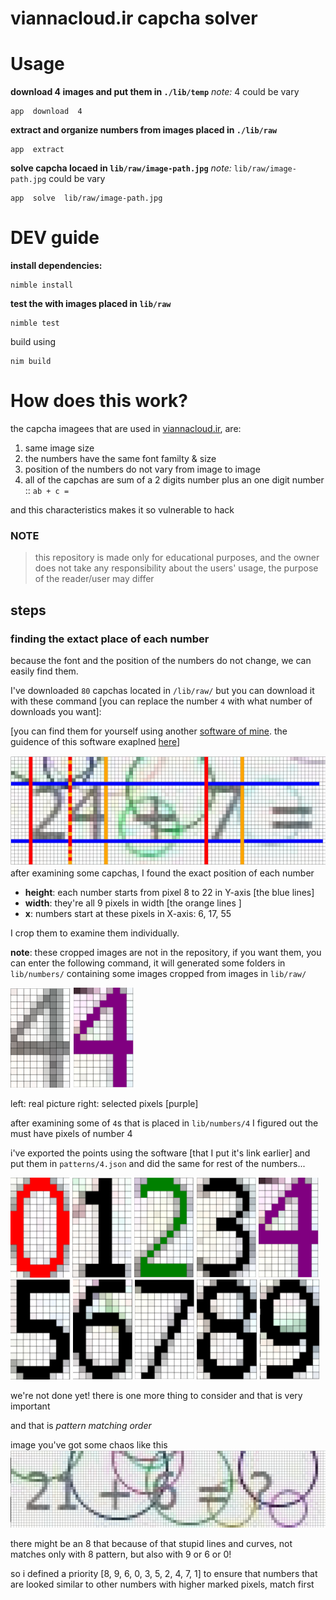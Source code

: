 # viannacloud.ir capcha solver

# Usage

**download 4 images and put them in `./lib/temp`**
*note:* 4 could be vary
```
app  download  4
```

**extract and organize numbers from images placed in `./lib/raw`** 
```
app  extract
```

**solve capcha locaed in `lib/raw/image-path.jpg`**
*note:* `lib/raw/image-path.jpg` could be vary
```
app  solve  lib/raw/image-path.jpg
```


# DEV guide
**install dependencies:**
```
nimble install
```

**test the with images placed in `lib/raw`**
```
nimble test
```

build using 
```
nim build
```


# How does this work?
the capcha imagees that are used in  [viannacloud.ir](viannacloud.ir), are:
1. same image size
2. the numbers have the same font familty & size
3. position of the numbers do not vary from image to image
4. all of the capchas are sum of a 2 digits number plus an one digit number ::  `ab + c =`

and this characteristics makes it so vulnerable to hack

### NOTE
> this repository is made only for educational purposes, and the owner does not take any responsibility about the users' usage, the purpose of the reader/user may differ


## steps
### finding the extact place of each number
because the font and the position of the numbers do not change, we can easily find them.

I've downloaded `80` capchas located in `/lib/raw/` 
but you can download it with these command [you can replace the number `4` with what number of downloads you want]:

[you can find them for yourself using another [software of mine](https://hamidb80.github.io/image-pixel-marker/). the guidence of this software exaplned [here](https://github.com/hamidb80/image-pixel-marker)]


![finding pixels](./docs/pixel-finding.png)
after examining some capchas, I found the exact position of each number

- **height**: each number starts from pixel 8 to 22 in Y-axis [the blue lines]
- **width**: they're all 9 pixels in width [the orange lines ]
- **x**: numbers start at these pixels in X-axis: 6, 17, 55

I crop them to examine them individually.

**note**: these cropped images are not in the repository, if you want them, you can enter the following command, it will generated some folders in `lib/numbers/` containing some images cropped from images in `lib/raw/`

![alt](./docs/4.png)
![alt](./docs/4-marked.png)

left: real picture
right: selected pixels [purple]

after examining some of `4`s that is placed in `lib/numbers/4` I figured out the must have pixels of number 4

i've exported the points using the software [that I put it's link earlier] and put them in `patterns/4.json`
and did the same for rest of the numbers...


![alt](./docs/0-marked.png)
![alt](./docs/1-marked.png)
![alt](./docs/2-marked.png)
![alt](./docs/3-marked.png)
![alt](./docs/4-marked.png)
![alt](./docs/5-marked.png)
![alt](./docs/6-marked.png)
![alt](./docs/7-marked.png)
![alt](./docs/8-marked.png)
![alt](./docs/9-marked.png)


we're not done yet! there is one more thing to consider and that is very important

and that is *pattern matching order*

image you've got some chaos like this 
![alt](./docs/chaos.png)

there might be an 8 that because of that stupid lines and curves, not matches only with 8 pattern, but also with 9 or 6 or 0!

so i defined a priority [8, 9, 6, 0, 3, 5, 2, 4, 7, 1] to ensure that numbers that are looked similar to other numbers with higher marked pixels, match first